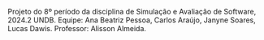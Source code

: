 Projeto do 8º período da disciplina de Simulação e Avaliação de Software, 2024.2 UNDB.
Equipe: Ana Beatriz Pessoa, Carlos Araújo, Janyne Soares, Lucas Dawis.
Professor: Alisson Almeida.
